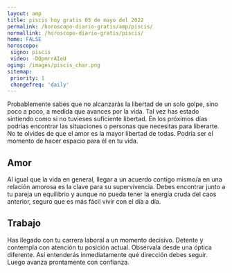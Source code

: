```yaml
---
layout: amp
title: piscis hoy gratis 05 de mayo del 2022 
permalink: /horoscopo-diario-gratis/amp/piscis/
normallink: /horoscopo-diario-gratis/piscis/
home: FALSE
horoscopo:
 signo: piscis
 video: -DQpmrrAIeU
ogimg: /images/piscis_char.png
sitemap:
 priority: 1
 changefreq: 'daily'
---
```



Probablemente sabes que no alcanzarás la libertad de un solo golpe, sino poco a poco, a medida que avances por la vida. Tal vez has estado sintiendo como si no tuvieses suficiente libertad. En los próximos días podrías encontrar las situaciones o personas que necesitas para liberarte. No te olvides de que el amor es la mayor libertad de todas. Podría ser el momento de hacer espacio para él en tu vida.

## Amor

Al igual que la vida en general, llegar a un acuerdo contigo mismo/a en una relación amorosa es la clave para su supervivencia. Debes encontrar junto a tu pareja un equilibrio y aunque no pueda tener la energía cruda del caos anterior, seguro que es más fácil vivir con el día a día.

## Trabajo

Has llegado con tu carrera laboral a un momento decisivo. Detente y contempla con atención tu posición actual. Obsérvala desde una óptica diferente. Así entenderás inmediatamente qué dirección debes seguir. Luego avanza prontamente con confianza.